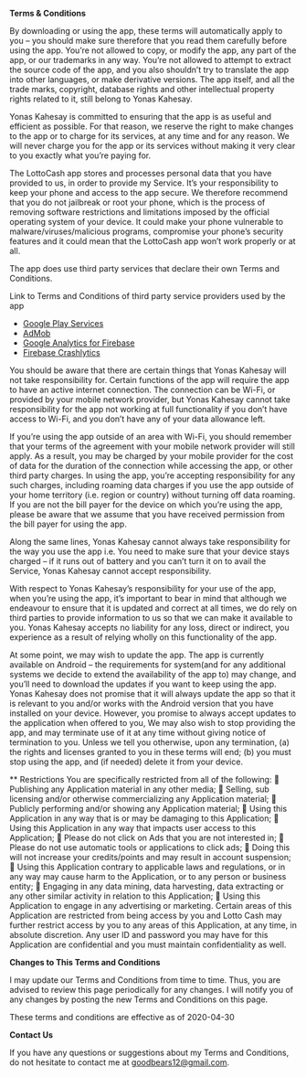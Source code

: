 
**Terms & Conditions**

By downloading or using the app, these terms will automatically apply to you – you should make sure therefore that you read them carefully before using the app. You’re not allowed to copy, or modify the app, any part of the app, or our trademarks in any way. You’re not allowed to attempt to extract the source code of the app, and you also shouldn’t try to translate the app into other languages, or make derivative versions. The app itself, and all the trade marks, copyright, database rights and other intellectual property rights related to it, still belong to Yonas Kahesay.

Yonas Kahesay is committed to ensuring that the app is as useful and efficient as possible. For that reason, we reserve the right to make changes to the app or to charge for its services, at any time and for any reason. We will never charge you for the app or its services without making it very clear to you exactly what you’re paying for.

The LottoCash app stores and processes personal data that you have provided to us, in order to provide my Service. It’s your responsibility to keep your phone and access to the app secure. We therefore recommend that you do not jailbreak or root your phone, which is the process of removing software restrictions and limitations imposed by the official operating system of your device. It could make your phone vulnerable to malware/viruses/malicious programs, compromise your phone’s security features and it could mean that the LottoCash app won’t work properly or at all.

The app does use third party services that declare their own Terms and Conditions.

Link to Terms and Conditions of third party service providers used by the app

*   [Google Play Services](https://policies.google.com/terms)
*   [AdMob](https://developers.google.com/admob/terms)
*   [Google Analytics for Firebase](https://firebase.google.com/terms/analytics)
*   [Firebase Crashlytics](https://firebase.google.com/terms/crashlytics)

You should be aware that there are certain things that Yonas Kahesay will not take responsibility for. Certain functions of the app will require the app to have an active internet connection. The connection can be Wi-Fi, or provided by your mobile network provider, but Yonas Kahesay cannot take responsibility for the app not working at full functionality if you don’t have access to Wi-Fi, and you don’t have any of your data allowance left.

If you’re using the app outside of an area with Wi-Fi, you should remember that your terms of the agreement with your mobile network provider will still apply. As a result, you may be charged by your mobile provider for the cost of data for the duration of the connection while accessing the app, or other third party charges. In using the app, you’re accepting responsibility for any such charges, including roaming data charges if you use the app outside of your home territory (i.e. region or country) without turning off data roaming. If you are not the bill payer for the device on which you’re using the app, please be aware that we assume that you have received permission from the bill payer for using the app.

Along the same lines, Yonas Kahesay cannot always take responsibility for the way you use the app i.e. You need to make sure that your device stays charged – if it runs out of battery and you can’t turn it on to avail the Service, Yonas Kahesay cannot accept responsibility.

With respect to Yonas Kahesay’s responsibility for your use of the app, when you’re using the app, it’s important to bear in mind that although we endeavour to ensure that it is updated and correct at all times, we do rely on third parties to provide information to us so that we can make it available to you. Yonas Kahesay accepts no liability for any loss, direct or indirect, you experience as a result of relying wholly on this functionality of the app.

At some point, we may wish to update the app. The app is currently available on Android – the requirements for system(and for any additional systems we decide to extend the availability of the app to) may change, and you’ll need to download the updates if you want to keep using the app. Yonas Kahesay does not promise that it will always update the app so that it is relevant to you and/or works with the Android version that you have installed on your device. However, you promise to always accept updates to the application when offered to you, We may also wish to stop providing the app, and may terminate use of it at any time without giving notice of termination to you. Unless we tell you otherwise, upon any termination, (a) the rights and licenses granted to you in these terms will end; (b) you must stop using the app, and (if needed) delete it from your device.

** Restrictions
You are specifically restricted from all of the following:
 Publishing any Application material in any other media;
 Selling, sub licensing and/or otherwise commercializing any Application material;
 Publicly performing and/or showing any Application material;
 Using this Application in any way that is or may be damaging to this Application;
 Using this Application in any way that impacts user access to this Application;
 Please do not click on Ads that you are not interested in;
 Please do not use automatic tools or applications to click ads;
 Doing this will not increase your credits/points and may result in account suspension;
 Using this Application contrary to applicable laws and regulations, or in any way may cause harm to the Application, or to any person or business entity;
 Engaging in any data mining, data harvesting, data extracting or any other similar activity in relation to this Application;
 Using this Application to engage in any advertising or marketing.
Certain areas of this Application are restricted from being access by you and Lotto Cash may further restrict access by you to any areas of this Application, at any time, in absolute discretion. Any user ID and password you may have for this Application are confidential and you must maintain confidentiality as well.


**Changes to This Terms and Conditions**

I may update our Terms and Conditions from time to time. Thus, you are advised to review this page periodically for any changes. I will notify you of any changes by posting the new Terms and Conditions on this page.

These terms and conditions are effective as of 2020-04-30

**Contact Us**

If you have any questions or suggestions about my Terms and Conditions, do not hesitate to contact me at goodbears12@gmail.com.



